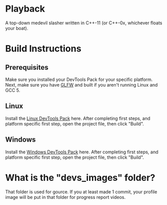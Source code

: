 # Playback
A top-down medevil slasher written in C++-11 (or C++-0x, whichever floats your boat).

# Build Instructions

## Prerequisites
Make sure you installed your DevTools Pack for your specific platform.
Next, make sure you have [GLFW](http://glfw.org/) and built if you aren't running Linux and GCC 5.
 
## Linux

Install the [Linux DevTools Pack](https://drive.google.com/open?id=0B28NeVjWwwgSLVV6Yi1VOUZNalE) here.
After completing first steps, and platform specific first step, open the project file, then click "Build". 

## Windows

Install the [Windows DevTools Pack](https://drive.google.com/open?id=0B28NeVjWwwgSR09EdU9ubG5hM0k) here. 
After completing first steps, and platform specific first step, open the project file, then click "Build". 

# What is the "devs_images" folder?
That folder is used for gource. If you at least made 1 commit, your profile image will be put in that folder for progress report videos.


